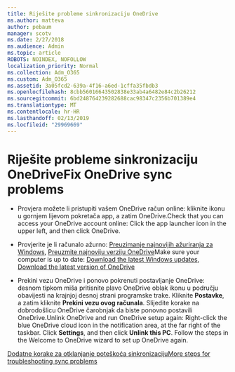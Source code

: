 ```yaml
---
title: Riješite probleme sinkronizaciju OneDrive
ms.author: matteva
author: pebaum
manager: scotv
ms.date: 2/27/2018
ms.audience: Admin
ms.topic: article
ROBOTS: NOINDEX, NOFOLLOW
localization_priority: Normal
ms.collection: Adm_O365
ms.custom: Adm_O365
ms.assetid: 3a05fcd2-639a-4f16-a6ed-1cffa35fbdb3
ms.openlocfilehash: 8cbb56016643502838e33ab4a6482e84c2b26212
ms.sourcegitcommit: 6bd248764239282688cac98347c2356b701389e4
ms.translationtype: MT
ms.contentlocale: hr-HR
ms.lasthandoff: 02/13/2019
ms.locfileid: "29969669"
---
```

# <a name="fix-onedrive-sync-problems"></a><span data-ttu-id="e5bdd-102">Riješite probleme sinkronizaciju OneDrive</span><span class="sxs-lookup"><span data-stu-id="e5bdd-102">Fix OneDrive sync problems</span></span>

- <span data-ttu-id="e5bdd-103">Provjera možete li pristupiti vašem OneDrive račun online: kliknite ikonu u gornjem lijevom pokretača app, a zatim OneDrive.</span><span class="sxs-lookup"><span data-stu-id="e5bdd-103">Check that you can access your OneDrive account online: Click the app launcher icon in the upper left, and then click OneDrive.</span></span>
    
- <span data-ttu-id="e5bdd-104">Provjerite je li računalo ažurno: [Preuzimanje najnovijih ažuriranja za Windows](http://go.microsoft.com/fwlink/p/?LinkId=825773), [Preuzmite najnoviju verziju OneDrive](https://go.microsoft.com/fwlink/p/?linkid=844652)</span><span class="sxs-lookup"><span data-stu-id="e5bdd-104">Make sure your computer is up to date: [Download the latest Windows updates](http://go.microsoft.com/fwlink/p/?LinkId=825773), [Download the latest version of OneDrive](https://go.microsoft.com/fwlink/p/?linkid=844652)</span></span>
    
- <span data-ttu-id="e5bdd-p101">Prekini vezu OneDrive i ponovo pokrenuti postavljanje OneDrive: desnom tipkom miša pritisnite plavo OneDrive oblak ikonu u području obavijesti na krajnjoj desnoj strani programske trake. Kliknite **Postavke**, a zatim kliknite **Prekini vezu ovog računala**. Slijedite korake na dobrodošlicu OneDrive čarobnjak da biste ponovno postavili OneDrive.</span><span class="sxs-lookup"><span data-stu-id="e5bdd-p101">Unlink OneDrive and run OneDrive setup again: Right-click the blue OneDrive cloud icon in the notification area, at the far right of the taskbar. Click **Settings**, and then click **Unlink this PC**. Follow the steps in the Welcome to OneDrive wizard to set up OneDrive again.</span></span>
    
[<span data-ttu-id="e5bdd-108">Dodatne korake za otklanjanje poteškoća sinkronizaciju</span><span class="sxs-lookup"><span data-stu-id="e5bdd-108">More steps for troubleshooting sync problems</span></span>](https://go.microsoft.com/fwlink/?linkid=866431)
  


